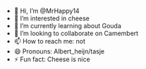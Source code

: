 - 👋 Hi, I’m @MrHappy14
- 👀 I’m interested in cheese
- 🌱 I’m currently learning about Gouda
- 💞️ I’m looking to collaborate on Camembert
- 📫 How to reach me: not
- 😄 Pronouns: Albert_heijn/tasje
- ⚡ Fun fact: Cheese is nice
